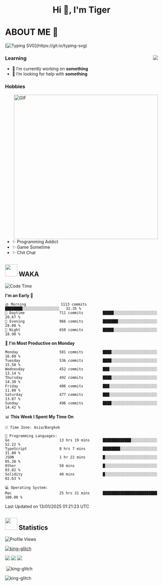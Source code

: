 <h1 align="center">Hi 👋, I'm Tiger</h1>




# ABOUT ME 💬

[![Typing SVG](https://readme-typing-svg.herokuapp.com?color=22F771&vCenter=true&lines=A+perssionate+developer+from+nowhere.)](https://git.io/typing-svg)

<div>
 <img align="right" src="https://spotify-github-profile.vercel.app/api/view?uid=12129734423&cover_image=false&theme=default&bar_color=22d016&bar_color_cover=true" />
 <h3>Learning</h3>
 
 <ul>
  <li>🔭 I’m currently working on <b>something</b></li>
  <li>🤝 I’m looking for help with <b>something</b></li>
 </ul>
 
</div>
<div>
 <h3>Hobbies</h3>
 <img align="right" height="475px"  alt="GIF" src="https://i.pinimg.com/originals/1f/b7/db/1fb7dbee557e5ed509f7517da8a84d58.gif" />
 <ul>
  <li>✨ Programming Addict</li>
  <li>✨ Game Sometime</li>
  <li>✨ Chit Chat</li>
 </ul>
 
</div>



## <img height="40" src="https://raw.githubusercontent.com/innng/innng/master/assets/kyubey.gif"/> WAKA

<!--START_SECTION:waka-->
![Code Time](http://img.shields.io/badge/Code%20Time-3%2C094%20hrs%2033%20mins-blue)

**I'm an Early 🐤** 

```text
🌞 Morning                1113 commits        ████████░░░░░░░░░░░░░░░░░   32.35 % 
🌆 Daytime                711 commits         █████░░░░░░░░░░░░░░░░░░░░   20.67 % 
🌃 Evening                966 commits         ███████░░░░░░░░░░░░░░░░░░   28.08 % 
🌙 Night                  650 commits         █████░░░░░░░░░░░░░░░░░░░░   18.90 % 
```
📅 **I'm Most Productive on Monday** 

```text
Monday                   581 commits         ████░░░░░░░░░░░░░░░░░░░░░   16.89 % 
Tuesday                  536 commits         ████░░░░░░░░░░░░░░░░░░░░░   15.58 % 
Wednesday                452 commits         ███░░░░░░░░░░░░░░░░░░░░░░   13.14 % 
Thursday                 492 commits         ████░░░░░░░░░░░░░░░░░░░░░   14.30 % 
Friday                   406 commits         ███░░░░░░░░░░░░░░░░░░░░░░   11.80 % 
Saturday                 477 commits         ███░░░░░░░░░░░░░░░░░░░░░░   13.87 % 
Sunday                   496 commits         ████░░░░░░░░░░░░░░░░░░░░░   14.42 % 
```


📊 **This Week I Spent My Time On** 

```text
🕑︎ Time Zone: Asia/Bangkok

💬 Programming Languages: 
Go                       13 hrs 19 mins      █████████████░░░░░░░░░░░░   52.22 % 
TypeScript               8 hrs 7 mins        ████████░░░░░░░░░░░░░░░░░   31.80 % 
JSON                     1 hr 22 mins        █░░░░░░░░░░░░░░░░░░░░░░░░   05.38 % 
Other                    58 mins             █░░░░░░░░░░░░░░░░░░░░░░░░   03.82 % 
Solidity                 40 mins             █░░░░░░░░░░░░░░░░░░░░░░░░   02.63 % 

💻 Operating System: 
Mac                      25 hrs 31 mins      █████████████████████████   100.00 % 
```


 Last Updated on 13/01/2025 01:21:23 UTC
<!--END_SECTION:waka-->
## <img height="40" src="https://raw.githubusercontent.com/innng/innng/master/assets/kyubey.gif"/> Statistics
![Profile Views](https://komarev.com/ghpvc/?username=king-glitch)  

<p align="left"> 
 <a href="https://github.com/ryo-ma/github-profile-trophy">
  <img src="https://github-profile-trophy.vercel.app/?username=king-glitch&theme=dracula" alt="king-glitch" />
 </a> </p>

![](https://github-profile-summary-cards.vercel.app/api/cards/profile-details?username=king-glitch&theme=dracula)
![](https://github-profile-summary-cards.vercel.app/api/cards/stats?username=king-glitch&theme=dracula) 
![](https://github-profile-summary-cards.vercel.app/api/cards/productive-time?username=king-glitch&theme=dracula)


<p>&nbsp;<img align="center" src="https://github-readme-stats.vercel.app/api?username=king-glitch&theme=dracula" alt="king-glitch" /></p>

<p><img align="center" src="https://github-readme-streak-stats.herokuapp.com/?user=king-glitch&theme=dracula" alt="king-glitch" /></p>

